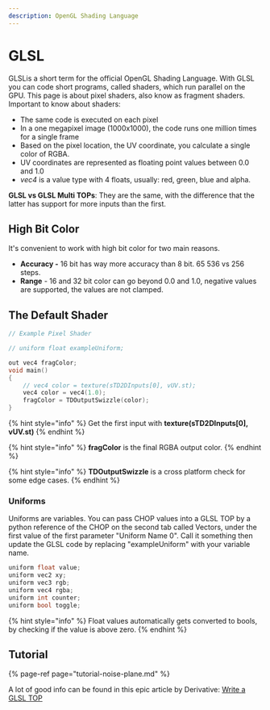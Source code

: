 ```yaml
---
description: OpenGL Shading Language
---
```


# GLSL

GLSLis a short term for the official OpenGL Shading Language. With GLSL you can code short programs, called shaders, which run parallel on the GPU. This page is about pixel shaders, also know as fragment shaders. Important to know about shaders:

* The same code is executed on each pixel
* In a one megapixel image \(1000x1000\), the code runs one million times for a single frame
* Based on the pixel location, the UV coordinate, you calculate a single color of RGBA.
* UV coordinates are represented as floating point values between 0.0 and 1.0
* _vec4_ is a value type with 4 floats, usually: red, green, blue and alpha.

**GLSL vs GLSL Multi TOPs**: They are the same, with the difference that the latter has support for more inputs than the first.

## High Bit Color

It's convenient to work with high bit color for two main reasons.

* **Accuracy -** 16 bit has way more accuracy than 8 bit. 65 536 vs 256 steps.
* **Range** - 16 and 32 bit color can go beyond 0.0 and 1.0, negative values are supported, the values are not clamped.

## The Default Shader

```c
// Example Pixel Shader

// uniform float exampleUniform;

out vec4 fragColor;
void main()
{
	// vec4 color = texture(sTD2DInputs[0], vUV.st);
	vec4 color = vec4(1.0);
	fragColor = TDOutputSwizzle(color);
}

```

{% hint style="info" %}
Get the first input with **texture\(sTD2DInputs\[0\], vUV.st\)**
{% endhint %}

{% hint style="info" %}
**fragColor** is the final RGBA output color.
{% endhint %}

{% hint style="info" %}
**TDOutputSwizzle** is a cross platform check for some edge cases.
{% endhint %}

### **Uniforms**

Uniforms are variables. You can pass CHOP values into a GLSL TOP by a python reference of the CHOP on the second tab called Vectors, under the first value of the first parameter "Uniform Name 0". Call it something then update the GLSL code by replacing "exampleUniform" with your variable name.

```c
uniform float value;
uniform vec2 xy;
uniform vec3 rgb;
uniform vec4 rgba;
uniform int counter;
uniform bool toggle;
```

{% hint style="info" %}
Float values automatically gets converted to bools,  
by checking if the value is above zero.
{% endhint %}

## Tutorial

{% page-ref page="tutorial-noise-plane.md" %}

A lot of good info can be found in this epic article by Derivative: [Write a GLSL TOP](https://docs.derivative.ca/Write_a_GLSL_TOP)

